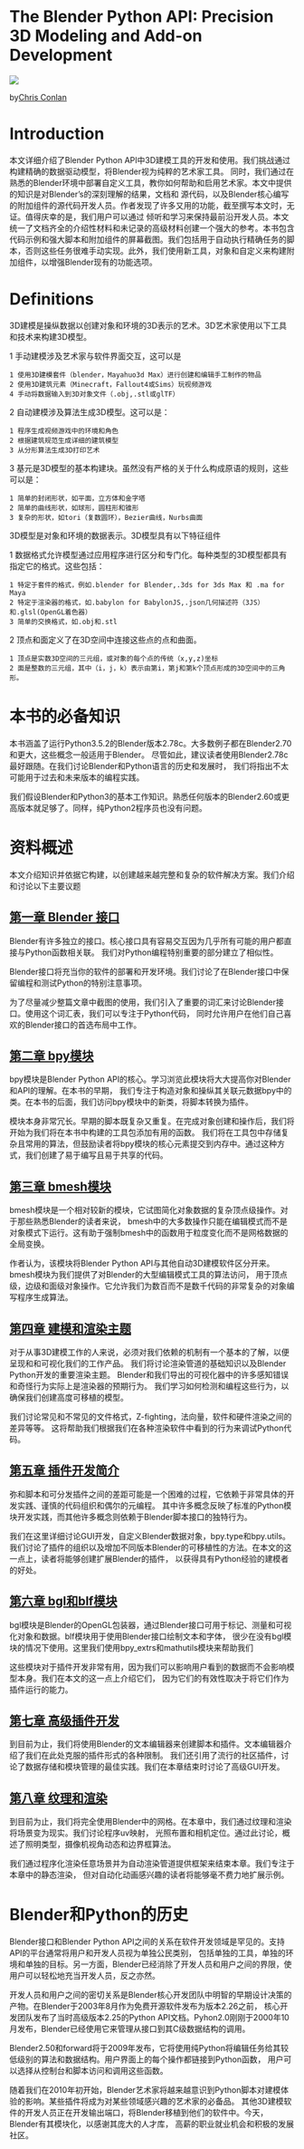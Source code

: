 # The Blender Python API: Precision 3D Modeling and Add-on Development

![](https://chrisconlan.com/wp-content/uploads/2017/06/blender_python_api-717x1024.png)

by[Chris Conlan](https://github.com/chrisconlan)


# Introduction

本文详细介绍了Blender Python API中3D建模工具的开发和使用。我们挑战通过构建精确的数据驱动模型，将Blender视为纯粹的艺术家工具。
同时，我们通过在熟悉的Blender环境中部署自定义工具，教你如何帮助和启用艺术家。本文中提供的知识是对Blender’s的深刻理解的结果，文档和
源代码，以及Blender核心编写的附加组件的源代码开发人员。作者发现了许多又用的功能，截至撰写本文时，无证。值得庆幸的是，我们用户可以通过
倾听和学习来保持最前沿开发人员。本文统一了文档齐全的介绍性材料和未记录的高级材料创建一个强大的参考。本书包含代码示例和强大脚本和附加组件的屏幕截图。我们包括用于自动执行精确任务的脚本，否则这些任务很难手动实现。此外，我们使用新工具，对象和自定义来构建附加组件，以增强Blender现有的功能选项。

# Definitions

3D建模是操纵数据以创建对象和环境的3D表示的艺术。3D艺术家使用以下工具和技术来构建3D模型。

  1 手动建模涉及艺术家与软件界面交互，这可以是
  
    1 使用3D建模套件（blender，Mayahuo3d Max）进行创建和编辑手工制作的物品
    2 使用3D建筑元素（Minecraft，Fallout4或Sims）玩视频游戏
    4 手动将数据输入到3D对象文件（.obj,.stl或glTF）
 
  2 自动建模涉及算法生成3D模型。这可以是：

    1 程序生成视频游戏中的环境和角色
    2 根据建筑规范生成详细的建筑模型
    3 从分形算法生成3D打印艺术
    
  3  基元是3D模型的基本构建块。虽然没有严格的关于什么构成原语的规则，这些可以是：

    1 简单的封闭形状，如平面，立方体和金字塔
    2 简单的曲线形状，如球形，圆柱形和锥形
    3 复杂的形状，如tori（复数圆环），Bezier曲线，Nurbs曲面
    
3D模型是对象和环境的数据表示。3D模型具有以下特征组件

  1 数据格式允许模型通过应用程序进行区分和专门化。每种类型的3D模型都具有指定它的格式。这些包括：

    1 特定于套件的格式，例如.blender for Blender,.3ds for 3ds Max 和 .ma for Maya
    2 特定于渲染器的格式，如.babylon for BabylonJS,.json几何描述符（3JS）和.glsl(OpenGL着色器）
    3 简单的交换格式，如.obj和.stl
    
  2 顶点和面定义了在3D空间中连接这些点的点和曲面。
  
    1 顶点是实数3D空间的三元组，或对象的每个点的传统（x,y,z)坐标
    2 面是整数的三元组，其中（i，j，k）表示由第i，第j和第k个顶点形成的3D空间中的三角形。
    
# 本书的必备知识

本书涵盖了运行Python3.5.2的Blender版本2.78c。大多数例子都在Blender2.70和更大，这些概念一般适用于Blender。
尽管如此，建议读者使用Blender2.78c最好跟随。在我们讨论Blender和Python语言的历史和发展时，
我们将指出不太可能用于过去和未来版本的编程实践。

  我们假设Blender和Python3的基本工作知识。熟悉任何版本的Blender2.60或更高版本就足够了。同样，纯Python2程序员也没有问题。
  
# 资料概述

本文介绍知识并依据它构建，以创建越来越完整和复杂的软件解决方案。我们介绍和讨论以下主要议题

## [第一章 Blender 接口](https://github.com/BlenderCN/blenderTutorial/blob/master/theBlenderPythonApi/chapter1.md)

Blender有许多独立的接口。核心接口具有容易交互因为几乎所有可能的用户都直接与Python函数相关联。
我们对Python编程特别重要的部分建立了相似性。

Blender接口将充当你的软件的部署和开发环境。我们讨论了在Blender接口中保留编程和测试Python的特别注意事项。

为了尽量减少整篇文章中截图的使用，我们引入了重要的词汇来讨论Blender接口。使用这个词汇表，我们可以专注于Python代码，
同时允许用户在他们自己喜欢的Blender接口的首选布局中工作。

## [第二章 bpy模块](https://github.com/BlenderCN/blenderTutorial/blob/master/theBlenderPythonApi/chapter2.md)

bpy模块是Blender Python API的核心。学习浏览此模块将大大提高你对Blender和API的理解。在本书的早期，
我们专注于构造对象和操纵其关联元数据bpy中的类。在本书的后面，我们访问bpy模块中的新类，将脚本转换为插件。

模块本身非常冗长。早期的脚本既复杂又重复。在完成对象创建和操作后，我们将开始为我们将在本书中构建的工具包添加有用的函数。
我们将在工具包中存储复杂且常用的算法，但鼓励读者将bpy模块的核心元素提交到内存中。通过这种方式，我们创建了易于编写且易于共享的代码。

## [第三章 bmesh模块](https://github.com/BlenderCN/blenderTutorial/blob/master/theBlenderPythonApi/chapter3.md)

bmesh模块是一个相对较新的模块，它试图简化对象数据的复杂顶点级操作。对于那些熟悉Blender的读者来说，
bmesh中的大多数操作只能在编辑模式而不是对象模式下运行。这有助于强制bmesh中的函数用于粒度变化而不是网格数据的全局变换。

作者认为，该模块将Blender Python API与其他自动3D建模软件区分开来。bmesh模块为我们提供了对Blender的大型编辑模式工具的算法访问，
用于顶点级，边级和面级对象操作。它允许我们为数百而不是数千代码的非常复杂的对象编写程序生成算法。

## [第四章 建模和渲染主题](https://github.com/BlenderCN/blenderTutorial/blob/master/theBlenderPythonApi/chapter4.md)

对于从事3D建模工作的人来说，必须对我们依赖的机制有一个基本的了解，以便呈现和和可视化我们的工作产品。
我们将讨论渲染管道的基础知识以及Blender Python开发的重要渲染主题。
Blender和我们导出的可视化器中的许多感知错误和奇怪行为实际上是渲染器的预期行为。
我们学习如何检测和编程这些行为，以确保我们创建高度可移植的模型。

我们讨论常见和不常见的文件格式，Z-fighting，法向量，软件和硬件渲染之间的差异等等。
这将帮助我们根据我们在各种渲染软件中看到的行为来调试Python代码。

## [第五章 插件开发简介](https://github.com/BlenderCN/blenderTutorial/blob/master/theBlenderPythonApi/chapter5.md)

弥和脚本和可分发插件之间的差距可能是一个困难的过程，它依赖于非常具体的开发实践、谨慎的代码组织和偶尔的元编程。
其中许多概念反映了标准的Python模块开发实践，而其他许多概念则依赖于Blender脚本接口的独特行为。

我们在这里详细讨论GUI开发，自定义Blender数据对象，bpy.type和bpy.utils。
我们讨论了插件的组织以及增加不同版本Blender的可移植性的方法。在本文的这一点上，读者将能够创建扩展Blender的插件，
以获得具有Python经验的建模者的好处。

## [第六章 bgl和blf模块](https://github.com/BlenderCN/blenderTutorial/blob/master/theBlenderPythonApi/chapter6.md)

bgl模块是Blender的OpenGL包装器，通过Blender接口可用于标记、测量和可视化对象和数据。blf模块用于使用Blender接口绘制文本和字体，
很少在没有bgl模块的情况下使用。这里我们使用bpy_extrs和mathutils模块来帮助我们

这些模块对于插件开发非常有用，因为我们可以影响用户看到的数据而不会影响模型本身。我们在本文的这一点上介绍它们，
因为它们的有效性取决于将它们作为插件运行的能力。

## [第七章 高级插件开发](https://github.com/BlenderCN/blenderTutorial/blob/master/theBlenderPythonApi/chapter7.md)

到目前为止，我们将使用Blender的文本编辑器来创建脚本和插件。文本编辑器介绍了我们在此处克服的插件形式的各种限制。
我们还引用了流行的社区插件，讨论了数据存储和模块管理的最佳实践。我们在本章结束时讨论了高级GUI开发。

## [第八章 纹理和渲染](https://github.com/BlenderCN/blenderTutorial/blob/master/theBlenderPythonApi/chapter8.md)

到目前为止，我们将完全使用Blender中的网格。在本章中，我们通过纹理和渲染将场景变为现实。我们讨论程序uv映射，
光照布置和相机定位。通过此讨论，概述了照明类型，摄像机视角动态和边界框算法。

我们通过程序化渲染任意场景并为自动渲染管道提供框架来结束本章。我们专注于本章中的静态渲染，
但对自动化动画感兴趣的读者将能够毫不费力地扩展示例。

# Blender和Python的历史

Blender接口和Blender Python API之间的关系在软件开发领域是罕见的。支持API的平台通常将用户和开发人员视为单独公民类别，
包括单独的工具，单独的环境和单独的目标。另一方面，Blender已经消除了开发人员和用户之间的界限，使用户可以轻松地充当开发人员，反之亦然。

开发人员和用户之间的密切关系是Blender核心开发团队中明智的早期设计决策的产物。在Blender于2003年8月作为免费开源软件发布为版本2.26之前，
核心开发团队发布了当时高级版本2.25的Python API文档。Pyhon2.0刚刚于2000年10月发布，Blender已经使用它来管理从接口到其C级数据结构的调用。

Blender2.50和forward将于2009年发布，它将使用纯Python将编辑任务给其较低级别的算法和数据结构。用户界面上的每个操作都链接到Python函数，
用户可以选择从控制台和脚本访问和调用这些函数。

随着我们在2010年初开始，Blender艺术家将越来越意识到Python脚本对建模体验的影响。某些插件将成为对某些领域感兴趣的艺术家的必备品。
其他3D建模软件的开发人员正在开发输出端口，将Blender移植到他们的软件中。今天，Blender有其模块化，以感谢其庞大的人才库，
高薪的职业就业机会和积极的发展社区。
